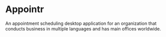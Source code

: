 # Appointr
An appointment scheduling desktop application for an organization that conducts business in multiple languages and has main offices worldwide.
